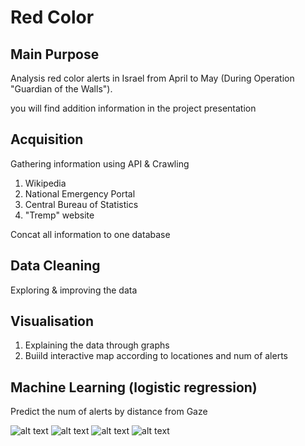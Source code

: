 # Red Color

## Main Purpose
Analysis red color alerts in Israel from April to May (During Operation "Guardian of the Walls").

 you will find addition information in the project presentation

## Acquisition
Gathering information using API & Crawling
1. Wikipedia
2. National Emergency Portal
3. Central Bureau of Statistics
4. "Tremp" website 

Concat all information to one database

## Data Cleaning
Exploring & improving the data

## Visualisation
1. Explaining the data through graphs
2. Buiild interactive map according to locationes and num of alerts

## Machine Learning (logistic regression)
Predict the num of alerts by distance from Gaze

![alt text](https://github.com/adimor1/redColor/blob/main/image1.jpg)
![alt text](https://github.com/adimor1/redColor/blob/main/image2.jpg)
![alt text](https://github.com/adimor1/redColor/blob/main/image3.jpg)
![alt text](https://github.com/adimor1/redColor/blob/main/image4.jpg)
